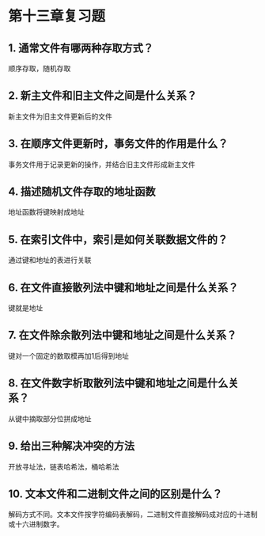 # 第十三章复习题

## 1. 通常文件有哪两种存取方式？

顺序存取，随机存取

## 2. 新主文件和旧主文件之间是什么关系？

新主文件为旧主文件更新后的文件

## 3. 在顺序文件更新时，事务文件的作用是什么？

事务文件用于记录更新的操作，并结合旧主文件形成新主文件

## 4. 描述随机文件存取的地址函数

地址函数将键映射成地址

## 5. 在索引文件中，索引是如何关联数据文件的？

通过键和地址的表进行关联

## 6. 在文件直接散列法中键和地址之间是什么关系？

键就是地址

## 7. 在文件除余散列法中键和地址之间是什么关系？

键对一个固定的数取模再加1后得到地址

## 8. 在文件数字析取散列法中键和地址之间是什么关系？

从键中摘取部分位拼成地址

## 9. 给出三种解决冲突的方法

开放寻址法，链表哈希法，桶哈希法

## 10. 文本文件和二进制文件之间的区别是什么？

解码方式不同。文本文件按字符编码表解码，二进制文件直接解码成对应的十进制或十六进制数字。

